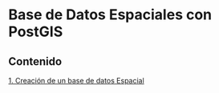 # Base de Datos Espaciales con PostGIS

## Contenido

[1. Creación de un base de datos Espacial](https://chlopezgis.github.io/base_datos_espaciales/creacion)
